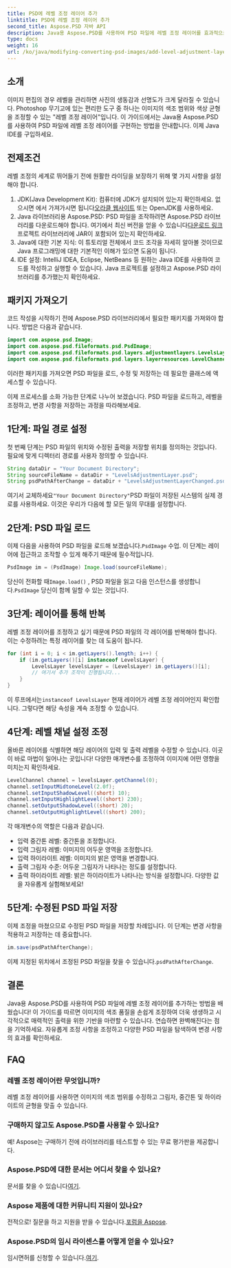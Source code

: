 ```yaml
---
title: PSD에 레벨 조정 레이어 추가
linktitle: PSD에 레벨 조정 레이어 추가
second_title: Aspose.PSD 자바 API
description: Java용 Aspose.PSD를 사용하여 PSD 파일에 레벨 조정 레이어를 효과적으로 추가하는 방법을 알아보세요. 이미지 편집 기술을 향상해보세요.
type: docs
weight: 16
url: /ko/java/modifying-converting-psd-images/add-level-adjustment-layer-psd/
---
```

## 소개
이미지 편집의 경우 레벨을 관리하면 사진의 생동감과 선명도가 크게 달라질 수 있습니다. Photoshop 무기고에 있는 편리한 도구 중 하나는 이미지의 색조 범위와 색상 균형을 조정할 수 있는 "레벨 조정 레이어"입니다. 이 가이드에서는 Java용 Aspose.PSD를 사용하여 PSD 파일에 레벨 조정 레이어를 구현하는 방법을 안내합니다. 이제 Java IDE를 구입하세요.
## 전제조건
레벨 조정의 세계로 뛰어들기 전에 원활한 라이딩을 보장하기 위해 몇 가지 사항을 설정해야 합니다.
1.  JDK(Java Development Kit): 컴퓨터에 JDK가 설치되어 있는지 확인하세요. 없으시면 에서 가져가시면 됩니다[오라클 웹사이트](https://www.oracle.com/java/technologies/javase-jdk11-downloads.html) 또는 OpenJDK를 사용하세요.
2.  Java 라이브러리용 Aspose.PSD: PSD 파일을 조작하려면 Aspose.PSD 라이브러리를 다운로드해야 합니다. 여기에서 최신 버전을 얻을 수 있습니다[다운로드 링크](https://releases.aspose.com/psd/java/) 프로젝트 라이브러리에 JAR이 포함되어 있는지 확인하세요.
3. Java에 대한 기본 지식: 이 튜토리얼 전체에서 코드 조각을 자세히 알아볼 것이므로 Java 프로그래밍에 대한 기본적인 이해가 있으면 도움이 됩니다.
4. IDE 설정: IntelliJ IDEA, Eclipse, NetBeans 등 원하는 Java IDE를 사용하여 코드를 작성하고 실행할 수 있습니다. Java 프로젝트를 설정하고 Aspose.PSD 라이브러리를 추가했는지 확인하세요.

## 패키지 가져오기
코드 작성을 시작하기 전에 Aspose.PSD 라이브러리에서 필요한 패키지를 가져와야 합니다. 방법은 다음과 같습니다.
```java
import com.aspose.psd.Image;
import com.aspose.psd.fileformats.psd.PsdImage;
import com.aspose.psd.fileformats.psd.layers.adjustmentlayers.LevelsLayer;
import com.aspose.psd.fileformats.psd.layers.layerresources.LevelChannel;
```
이러한 패키지를 가져오면 PSD 파일을 로드, 수정 및 저장하는 데 필요한 클래스에 액세스할 수 있습니다.

이제 프로세스를 소화 가능한 단계로 나누어 보겠습니다. PSD 파일을 로드하고, 레벨을 조정하고, 변경 사항을 저장하는 과정을 따라해보세요. 
## 1단계: 파일 경로 설정
첫 번째 단계는 PSD 파일의 위치와 수정된 출력을 저장할 위치를 정의하는 것입니다. 필요에 맞게 디렉터리 경로를 사용자 정의할 수 있습니다.
```java
String dataDir = "Your Document Directory";
String sourceFileName = dataDir + "LevelsAdjustmentLayer.psd";
String psdPathAfterChange = dataDir + "LevelsAdjustmentLayerChanged.psd";
```
 여기서 교체하세요`"Your Document Directory"`PSD 파일이 저장된 시스템의 실제 경로를 사용하세요. 이것은 우리가 다음에 할 모든 일의 무대를 설정합니다.
## 2단계: PSD 파일 로드
 이제 다음을 사용하여 PSD 파일을 로드해 보겠습니다.`PsdImage` 수업. 이 단계는 레이어에 접근하고 조작할 수 있게 해주기 때문에 필수적입니다.
```java
PsdImage im = (PsdImage) Image.load(sourceFileName);
```
 당신이 전화할 때`Image.load()` , PSD 파일을 읽고 다음 인스턴스를 생성합니다.`PsdImage` 당신이 함께 일할 수 있는 것입니다.
## 3단계: 레이어를 통해 반복
레벨 조정 레이어를 조정하고 싶기 때문에 PSD 파일의 각 레이어를 반복해야 합니다. 이는 수정하려는 특정 레이어를 찾는 데 도움이 됩니다.
```java
for (int i = 0; i < im.getLayers().length; i++) {
    if (im.getLayers()[i] instanceof LevelsLayer) {
        LevelsLayer levelsLayer = (LevelsLayer) im.getLayers()[i];
        // 여기서 추가 조작이 진행됩니다...
    }
}
```
 이 루프에서는`instanceof LevelsLayer` 현재 레이어가 레벨 조정 레이어인지 확인합니다. 그렇다면 해당 속성을 계속 조정할 수 있습니다.
## 4단계: 레벨 채널 설정 조정
올바른 레이어를 식별하면 해당 레이어의 입력 및 출력 레벨을 수정할 수 있습니다. 이곳이 바로 마법이 일어나는 곳입니다! 다양한 매개변수를 조정하여 이미지에 어떤 영향을 미치는지 확인하세요.
```java
LevelChannel channel = levelsLayer.getChannel(0);
channel.setInputMidtoneLevel(2.0f);
channel.setInputShadowLevel((short) 10);
channel.setInputHighlightLevel((short) 230);
channel.setOutputShadowLevel((short) 20);
channel.setOutputHighlightLevel((short) 200);
```
각 매개변수의 역할은 다음과 같습니다.
- 입력 중간톤 레벨: 중간톤을 조정합니다.
- 입력 그림자 레벨: 이미지의 어두운 영역을 조정합니다.
- 입력 하이라이트 레벨: 이미지의 밝은 영역을 변경합니다.
- 출력 그림자 수준: 어두운 그림자가 나타나는 정도를 설정합니다.
- 출력 하이라이트 레벨: 밝은 하이라이트가 나타나는 방식을 설정합니다.
다양한 값을 자유롭게 실험해보세요!
## 5단계: 수정된 PSD 파일 저장
이제 조정을 마쳤으므로 수정된 PSD 파일을 저장할 차례입니다. 이 단계는 변경 사항을 적용하고 저장하는 데 중요합니다.
```java
im.save(psdPathAfterChange);
```
 이제 지정된 위치에서 조정된 PSD 파일을 찾을 수 있습니다.`psdPathAfterChange`. 
## 결론
Java용 Aspose.PSD를 사용하여 PSD 파일에 레벨 조정 레이어를 추가하는 방법을 배웠습니다! 이 가이드를 따르면 이미지의 색조 품질을 손쉽게 조정하여 더욱 생생하고 시각적으로 매력적인 출력을 위한 기반을 마련할 수 있습니다. 연습하면 완벽해진다는 점을 기억하세요. 자유롭게 조정 사항을 조정하고 다양한 PSD 파일을 탐색하여 변경 사항의 효과를 확인하세요.
## FAQ
### 레벨 조정 레이어란 무엇입니까?
레벨 조정 레이어를 사용하면 이미지의 색조 범위를 수정하고 그림자, 중간톤 및 하이라이트의 균형을 맞출 수 있습니다.
### 구매하지 않고도 Aspose.PSD를 사용할 수 있나요?
예! Aspose는 구매하기 전에 라이브러리를 테스트할 수 있는 무료 평가판을 제공합니다.
### Aspose.PSD에 대한 문서는 어디서 찾을 수 있나요?
 문서를 찾을 수 있습니다[여기](https://reference.aspose.com/psd/java/).
### Aspose 제품에 대한 커뮤니티 지원이 있나요?
 전적으로! 질문을 하고 지원을 받을 수 있습니다.[포럼을 Aspose](https://forum.aspose.com/c/psd/34).
### Aspose.PSD의 임시 라이센스를 어떻게 얻을 수 있나요?
 임시면허를 신청할 수 있습니다.[여기](https://purchase.aspose.com/temporary-license/).